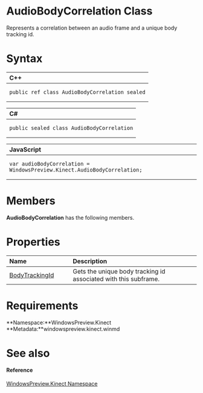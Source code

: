 AudioBodyCorrelation Class  
==========================  

Represents a correlation between an audio frame and a unique body tracking id. <span id="syntaxSection"></span>

Syntax  
======  

<table>
<colgroup>
<col width="100%" />
</colgroup>
<thead>
<tr class="header">
<th align="left">C++</th>
</tr>
</thead>
<tbody>
<tr class="odd">
<td align="left"><pre><code>public ref class AudioBodyCorrelation sealed</code></pre></td>
</tr>
</tbody>
</table>

<table>
<colgroup>
<col width="100%" />
</colgroup>
<thead>
<tr class="header">
<th align="left">C#</th>
</tr>
</thead>
<tbody>
<tr class="odd">
<td align="left"><pre><code>public sealed class AudioBodyCorrelation</code></pre></td>
</tr>
</tbody>
</table>

<table>
<colgroup>
<col width="100%" />
</colgroup>
<thead>
<tr class="header">
<th align="left">JavaScript</th>
</tr>
</thead>
<tbody>
<tr class="odd">
<td align="left"><pre><code>var audioBodyCorrelation = WindowsPreview.Kinect.AudioBodyCorrelation;</code></pre></td>
</tr>
</tbody>
</table>

<span id="classMembersSection"></span>

Members  
=======  

**AudioBodyCorrelation** has the following members.  

<span id="publicpropertiesSection"></span>

Properties  
==========  

<table>
<colgroup>
<col width="30%" />
<col width="60%" />
</colgroup>
<thead>
<tr class="header">
<th align="left">Name</th>
<th align="left">Description</th>
</tr>
</thead>
<tbody>
<tr class="odd">
<td align="left"><a href="AudioBodyCorrelation_Class/Properties/BodyTrackingId_Property.md">BodyTrackingId</a></td>
<td align="left">Gets the unique body tracking id associated with this subframe.</td>
</tr>
</tbody>
</table>

<span id="requirements"></span>

Requirements  
============  

**Namespace:**WindowsPreview.Kinect  
**Metadata:**windowspreview.kinect.winmd  

<span id="ID4EV"></span>

See also  
========  

<span id="ID4EX"></span>
#### Reference  

[WindowsPreview.Kinect Namespace](../Kinect.md)  



<!--Please do not edit the data in the comment block below.-->
<!--
TOCTitle : AudioBodyCorrelation Class
RLTitle : AudioBodyCorrelation Class
KeywordK : AudioBodyCorrelation class, about
HelpPriority : 2
TopicType : apiref
KeywordF : WindowsPreview.Kinect.AudioBodyCorrelation
KeywordF : AudioBodyCorrelation
KeywordF : WindowsPreview.Kinect.AudioBodyCorrelation
KeywordA : T:WindowsPreview.Kinect.AudioBodyCorrelation
AssetID : T:WindowsPreview.Kinect.AudioBodyCorrelation
Locale : en-us
CommunityContent : 1
APIType : Managed
APILocation : windowspreview.kinect.winmd
APIName : WindowsPreview.Kinect.AudioBodyCorrelation
TargetOS : Windows
TopicType : kbSyntax
DevLang : VB
DevLang : CSharp
DevLang : JavaScript
DevLang : C++
DocSet : K4Wv2
ProjType : K4Wv2Proj
Technology : Kinect for Windows
Product : Kinect for Windows SDK v2
productversion : 20
-->
